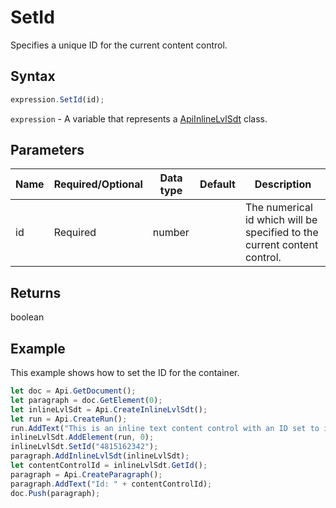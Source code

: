 # SetId

Specifies a unique ID for the current content control.

## Syntax

```javascript
expression.SetId(id);
```

`expression` - A variable that represents a [ApiInlineLvlSdt](../ApiInlineLvlSdt.md) class.

## Parameters

| **Name** | **Required/Optional** | **Data type** | **Default** | **Description** |
| ------------- | ------------- | ------------- | ------------- | ------------- |
| id | Required | number |  | The numerical id which will be specified to the current content control. |

## Returns

boolean

## Example

This example shows how to set the ID for the container.

```javascript editor-docx
let doc = Api.GetDocument();
let paragraph = doc.GetElement(0);
let inlineLvlSdt = Api.CreateInlineLvlSdt();
let run = Api.CreateRun();
run.AddText("This is an inline text content control with an ID set to it.");
inlineLvlSdt.AddElement(run, 0);
inlineLvlSdt.SetId("4815162342");
paragraph.AddInlineLvlSdt(inlineLvlSdt);
let contentControlId = inlineLvlSdt.GetId();
paragraph = Api.CreateParagraph();
paragraph.AddText("Id: " + contentControlId);
doc.Push(paragraph);
```
